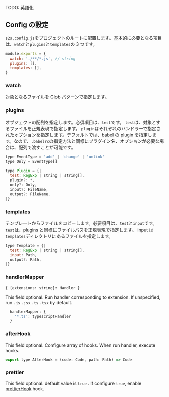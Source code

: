 TODO: 英語化

## Config の設定

`s2s.config.js`をプロジェクトのルートに配置します。基本的に必要となる項目は、`watch`と`plugins`と`templates`の 3 つです。

```js
module.exports = {
  watch: './**/*.js', // string
  plugins: [],
  templates: [],
}
```

### watch

対象となるファイルを Glob パターンで指定します。

### plugins

オブジェクトの配列を指定します。必須項目は、`test`です。
`test`は、対象とするファイルを正規表現で指定します。
`plugin`はそれぞれのハンドラーで指定されたオプションを指定します。デフォルトでは、babel の plugin を指定します。なので、`.babelrc`の指定方法と同様にプラグイン名、オプションが必要な場合は、配列で渡すことが可能です。

```js
type EventType = 'add' | 'change' | 'unlink'
type Only = EventType[]

type Plugin = {|
  test: RegExp | string | string[],
  plugin?: *,
  only?: Only,
  input?: FileName,
  output?: FileName,
|}
```

### templates

テンプレートからファイルをコピーします。必要項目は、`test`と`input`です。
`test`は、plugins と同様にファイルパスを正規表現で指定します。
input は`templates`ディレクトリにあるファイルを指定します。

```js
type Template = {|
  test: RegExp | string | string[],
  input: Path,
  output?: Path,
|}
```

### handlerMapper

`{ [extensions: string]: Handler }`

This field optional.
Run handler corresponding to extension.
If unspecified, run `.js` `.jsx` `.ts` `.tsx` by default.

```js
  handlerMapper: {
    '*.ts': typescriptHandler
  }
```

### afterHook

This field optional.
Configure array of hooks.
When run handler, execute hooks.

```js
export type AfterHook = (code: Code, path: Path) => Code
```

### prettier

This field optional.
default value is `true` .
If configure `true`, enable [prettierHook](https://github.com/akameco/s2s/tree/master/packages/s2s-hook-prettier) hook.
